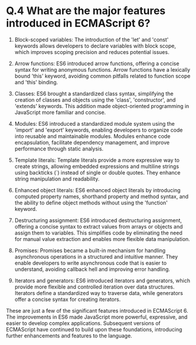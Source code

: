 # Q.4 What are the major features introduced in ECMAScript 6?



1. Block-scoped variables: The introduction of the 'let' and 'const' keywords allows developers to declare variables with block scope, which improves scoping precision and reduces potential issues.

2. Arrow functions: ES6 introduced arrow functions, offering a concise syntax for writing anonymous functions. Arrow functions have a lexically bound 'this' keyword, avoiding common pitfalls related to function scope and 'this' binding.

3. Classes: ES6 brought a standardized class syntax, simplifying the creation of classes and objects using the 'class', 'constructor', and 'extends' keywords. This addition made object-oriented programming in JavaScript more familiar and concise.

4. Modules: ES6 introduced a standardized module system using the 'import' and 'export' keywords, enabling developers to organize code into reusable and maintainable modules. Modules enhance code encapsulation, facilitate dependency management, and improve performance through static analysis.

5. Template literals: Template literals provide a more expressive way to create strings, allowing embedded expressions and multiline strings using backticks (`) instead of single or double quotes. They enhance string manipulation and readability.

6. Enhanced object literals: ES6 enhanced object literals by introducing computed property names, shorthand property and method syntax, and the ability to define object methods without using the 'function' keyword.

7. Destructuring assignment: ES6 introduced destructuring assignment, offering a concise syntax to extract values from arrays or objects and assign them to variables. This simplifies code by eliminating the need for manual value extraction and enables more flexible data manipulation.

8. Promises: Promises became a built-in mechanism for handling asynchronous operations in a structured and intuitive manner. They enable developers to write asynchronous code that is easier to understand, avoiding callback hell and improving error handling.

9. Iterators and generators: ES6 introduced iterators and generators, which provide more flexible and controlled iteration over data structures. Iterators define a standardized way to traverse data, while generators offer a concise syntax for creating iterators.

These are just a few of the significant features introduced in ECMAScript 6. The improvements in ES6 made JavaScript more powerful, expressive, and easier to develop complex applications. Subsequent versions of ECMAScript have continued to build upon these foundations, introducing further enhancements and features to the language.